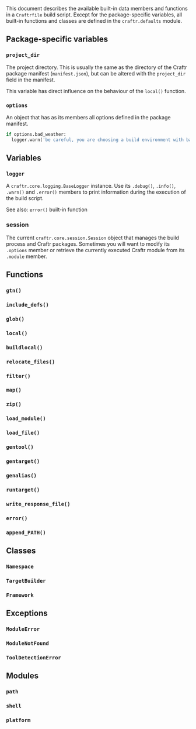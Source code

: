 This document describes the available built-in data members and functions in
a `Craftrfile` build script. Except for the package-specific variables, all
built-in functions and classes are defined in the `craftr.defaults` module.

## Package-specific variables

### `project_dir`

The project directory. This is usually the same as the directory of the
Craftr package manifest (`manifest.json`), but can be altered with the
`project_dir` field in the manifest.

This variable has direct influence on the behaviour of the `local()` function.

### `options`

An object that has as its members all options defined in the package manifest.

```python
if options.bad_weather:
  logger.warn('be careful, you are choosing a build environment with bad weather')
```


## Variables

### `logger`

A `craftr.core.logging.BaseLogger` instance. Use its `.debug()`, `.info()`,
`.warn()` and `.error()` members to print information during the execution of
the build script.

See also: `error()` built-in function

### session

The current `craftr.core.session.Session` object that manages the build process
and Craftr packages. Sometimes you will want to modify its `.options` member
or retrieve the currently executed Craftr module from its `.module` member.


## Functions

### `gtn()`

### `include_defs()`

### `glob()`

### `local()`

### `buildlocal()`

### `relocate_files()`

### `filter()`

### `map()`

### `zip()`

### `load_module()`

### `load_file()`

### `gentool()`

### `gentarget()`

### `genalias()`

### `runtarget()`

### `write_response_file()`

### `error()`

### `append_PATH()`


## Classes

### `Namespace`

### `TargetBuilder`

### `Framework`


## Exceptions

### `ModuleError`

### `ModuleNotFound`

### `ToolDetectionError`


## Modules

### `path`

### `shell`

### `platform`
